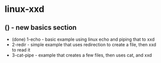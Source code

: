 # linux-xxd

## () - new basics section
* (done) 1-echo - basic example using linux echo and piping that to xxd
* 2-redir - simple example that uses redirection to create a file, then xxd to read it
* 3-cat-pipe - example that creates a few files, then uses cat, and xxd

